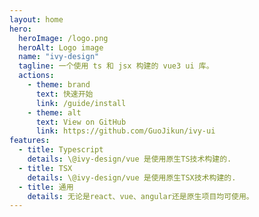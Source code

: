 ```yaml
---
layout: home
hero:
  heroImage: /logo.png
  heroAlt: Logo image
  name: "ivy-design"
  tagline: 一个使用 ts 和 jsx 构建的 vue3 ui 库。
  actions:
    - theme: brand
      text: 快速开始
      link: /guide/install
    - theme: alt
      text: View on GitHub
      link: https://github.com/GuoJikun/ivy-ui
features:
  - title: Typescript
    details: \@ivy-design/vue 是使用原生TS技术构建的.
  - title: TSX
    details: \@ivy-design/vue 是使用原生TSX技术构建的.
  - title: 通用
    details: 无论是react、vue、angular还是原生项目均可使用。
---
```

